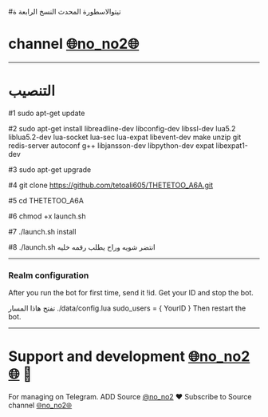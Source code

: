 #تيتوالاسطورة المحدث النسخ الرابعة ة
# channel [🌐no_no2🌐](https://telegram.me/no_no2)
* * *


# التنصيب
#1
sudo apt-get update

#2
sudo apt-get install libreadline-dev libconfig-dev libssl-dev lua5.2 liblua5.2-dev lua-socket lua-sec lua-expat libevent-dev make unzip git redis-server autoconf g++ libjansson-dev libpython-dev expat libexpat1-dev

#3
sudo apt-get upgrade

#4
git clone https://github.com/tetoali605/THETETOO_A6A.git

#5
cd THETETOO_A6A

#6
chmod +x launch.sh

#7
./launch.sh install

#8
./launch.sh انتضر شويه وراح يطلب رقمه خليه
* * *

### Realm configuration

After you run the bot for first time, send it !id. Get your ID and stop the bot.

تفتح هاذا المسار ./data/config.lua 
  sudo_users = {
    YourID
  }
Then restart the bot.
* * *

# Support and development [🌐no_no2🌐](https://telegram.me/no_no2) 🐾

For managing on Telegram.
ADD Source [@no_no2](https://telegram.me/no_no2) ❤️
Subscribe to Source channel [🌐no_no2🌐](https://telegram.me/no_no2) 
